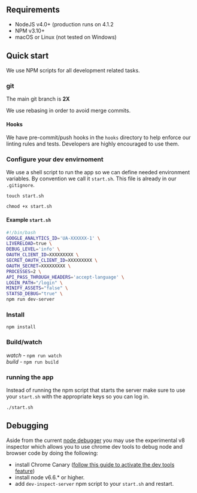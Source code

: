## Requirements

* NodeJS v4.0+ (production runs on 4.1.2 
* NPM v3.10+
* macOS or Linux (not tested on Windows)

## Quick start

We use NPM scripts for all development related tasks.

### git

The main git branch is **2X**

We use rebasing in order to avoid merge commits.

#### Hooks

  We have pre-commit/push hooks in the `hooks` directory to help enforce our linting rules and tests. Developers are highly encouraged to use them.

### Configure your dev envirnoment

We use a shell script to run the app so we can define needed environment variables. By convention we call it `start.sh`. This file is already in our `.gitignore`.

`touch start.sh`  

`chmod +x start.sh`  

#### Example `start.sh`

```sh
#!/bin/bash
GOOGLE_ANALYTICS_ID='UA-XXXXXX-1' \
LIVERELOAD=true \
DEBUG_LEVEL='info' \
OAUTH_CLIENT_ID=XXXXXXXXX \
SECRET_OAUTH_CLIENT_ID=XXXXXXXXX \
OAUTH_SECRET=XXXXXXXXX \
PROCESSES=2 \
API_PASS_THROUGH_HEADERS='accept-language' \
LOGIN_PATH="/login" \
MINIFY_ASSETS="false" \
STATSD_DEBUG="true" \
npm run dev-server
```

### Install

`npm install`

### Build/watch

*watch* - `npm run watch`  
*build* - `npm run build`

### running the app

Instead of running the npm script that starts the server make sure to use your `start.sh` with the appropriate keys so you can log in.

`./start.sh`

## Debugging

Aside from the current [node debugger](https://nodejs.org/api/debugger.html#debugger_debugger) you 
may use the experimental v8 inspector which allows you to use chrome dev tools to debug node and
browser code by doing the following:

* install Chrome Canary ([follow this guide to activate the dev tools feature](https://blog.hospodarets.com/nodejs-debugging-in-chrome-devtools)) 
* install node v6.6.* or higher.
* add `dev-inspect-server` npm script to your `start.sh` and restart.

